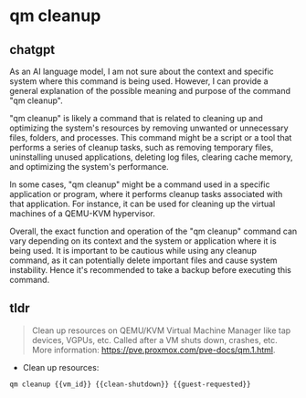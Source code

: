 # qm cleanup 
## chatgpt 
As an AI language model, I am not sure about the context and specific system where this command is being used. However, I can provide a general explanation of the possible meaning and purpose of the command "qm cleanup".

"qm cleanup" is likely a command that is related to cleaning up and optimizing the system's resources by removing unwanted or unnecessary files, folders, and processes. This command might be a script or a tool that performs a series of cleanup tasks, such as removing temporary files, uninstalling unused applications, deleting log files, clearing cache memory, and optimizing the system's performance.

In some cases, "qm cleanup" might be a command used in a specific application or program, where it performs cleanup tasks associated with that application. For instance, it can be used for cleaning up the virtual machines of a QEMU-KVM hypervisor.

Overall, the exact function and operation of the "qm cleanup" command can vary depending on its context and the system or application where it is being used. It is important to be cautious while using any cleanup command, as it can potentially delete important files and cause system instability. Hence it's recommended to take a backup before executing this command. 

## tldr 
 
> Clean up resources on QEMU/KVM Virtual Machine Manager like tap devices, VGPUs, etc.
> Called after a VM shuts down, crashes, etc.
> More information: <https://pve.proxmox.com/pve-docs/qm.1.html>.

- Clean up resources:

`qm cleanup {{vm_id}} {{clean-shutdown}} {{guest-requested}}`
